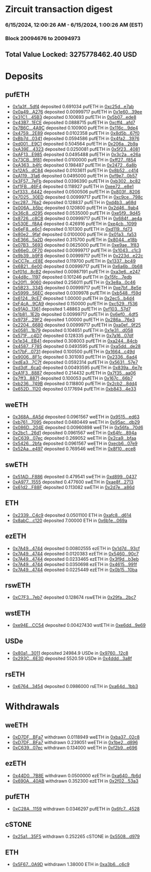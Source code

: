 # Zircuit transaction digest
### 6/15/2024, 12:00:26 AM - 6/15/2024, 1:00:26 AM (EST)
### Block 20094676 to 20094973

## Total Value Locked: 3275778462.40 USD

# Deposits
## pufETH
- [0x1a3f...5df4](https://etherscan.io/address/0x1a3f0Abde936776414820f867122D88bC0775df4) deposited 0.691034 pufETH in [0xc25d...e7ab](https://etherscan.io/tx/0x1a3f0Abde936776414820f867122D88bC0775df4)
- [0x0a49...A276](https://etherscan.io/address/0x0a491421379c3c5e367c61638473C71B85E2A276) deposited 0.00999717 pufETH in [0x1e60...39ee](https://etherscan.io/tx/0x0a491421379c3c5e367c61638473C71B85E2A276)
- [0x31C1...45B3](https://etherscan.io/address/0x31C1Fbe841c1ecab2287CA6602004429EAbF45B3) deposited 0.100693 pufETH in [0x5b07...ede8](https://etherscan.io/tx/0x31C1Fbe841c1ecab2287CA6602004429EAbF45B3)
- [0x43B7...1ECE](https://etherscan.io/address/0x43B7D636621aAABd6B54657e65771e155EB61ECE) deposited 0.0888715 pufETH in [0xcff4...afd7](https://etherscan.io/tx/0x43B7D636621aAABd6B54657e65771e155EB61ECE)
- [0x7B6C...4A9C](https://etherscan.io/address/0x7B6CC10091c2468738ffc9f9c8386B6230674A9C) deposited 0.100900 pufETH in [0x116c...9de4](https://etherscan.io/tx/0x7B6CC10091c2468738ffc9f9c8386B6230674A9C)
- [0x4759...2E89](https://etherscan.io/address/0x4759985843836E8c0c66d58276C8B8BFf0082E89) deposited 0.0102358 pufETH in [0x8d5b...67f0](https://etherscan.io/tx/0x4759985843836E8c0c66d58276C8B8BFf0082E89)
- [0xBb7d...0341](https://etherscan.io/address/0xBb7dB8b66a9e3F5D207F3fC0b55f49c47E440341) deposited 0.0594586 pufETH in [0x4fa2...3976](https://etherscan.io/tx/0xBb7dB8b66a9e3F5D207F3fC0b55f49c47E440341)
- [0xd001...E9C1](https://etherscan.io/address/0xd00101057514Ae6dce9Db21Ab605A21fb367E9C1) deposited 0.504564 pufETH in [0x206a...2b9a](https://etherscan.io/tx/0xd00101057514Ae6dce9Db21Ab605A21fb367E9C1)
- [0xA39E...4323](https://etherscan.io/address/0xA39E78affCfDdfE25C3b033FfaC0095d54d94323) deposited 0.0250081 pufETH in [0x5f23...4081](https://etherscan.io/tx/0xA39E78affCfDdfE25C3b033FfaC0095d54d94323)
- [0xAF13...E985](https://etherscan.io/address/0xAF1314d0369706cC5Ff3Db8e1dd2eEab7c17E985) deposited 0.0495488 pufETH in [0x3c2a...e26a](https://etherscan.io/tx/0xAF1314d0369706cC5Ff3Db8e1dd2eEab7c17E985)
- [0x73CB...9f81](https://etherscan.io/address/0x73CBDc02c32EA937925Df915A245489286609f81) deposited 0.0100000 pufETH in [0xff27...f854](https://etherscan.io/tx/0x73CBDc02c32EA937925Df915A245489286609f81)
- [0xA363...b4fc](https://etherscan.io/address/0xA36305F259B702815284270694625FBD6125b4fc) deposited 0.198487 pufETH in [0x2472...6a8b](https://etherscan.io/tx/0xA36305F259B702815284270694625FBD6125b4fc)
- [0x12A5...dC84](https://etherscan.io/address/0x12A589e5f05adaAaA67AE8Da53636cDd9938dC84) deposited 0.0103611 pufETH in [0x8b52...c414](https://etherscan.io/tx/0x12A589e5f05adaAaA67AE8Da53636cDd9938dC84)
- [0xA119...31a6](https://etherscan.io/address/0xA1190215F014443637A4595fC836eB47038831a6) deposited 0.0495000 pufETH in [0xf9e7...0b57](https://etherscan.io/tx/0xA1190215F014443637A4595fC836eB47038831a6)
- [0x3F57...7eFb](https://etherscan.io/address/0x3F57a4Ac4809E91D8E35171508c37C195C5e7eFb) deposited 0.0396390 pufETH in [0xb302...bc82](https://etherscan.io/tx/0x3F57a4Ac4809E91D8E35171508c37C195C5e7eFb)
- [0xf1FB...46F4](https://etherscan.io/address/0xf1FB8e037E144D3551AFf23de4Fc1BF4c68c46F4) deposited 0.118927 pufETH in [0xee72...e8e1](https://etherscan.io/tx/0xf1FB8e037E144D3551AFf23de4Fc1BF4c68c46F4)
- [0xf333...6442](https://etherscan.io/address/0xf333420a03A575D9df8b3e8a56008737CCD76442) deposited 0.0500506 pufETH in [0x803f...8206](https://etherscan.io/tx/0xf333420a03A575D9df8b3e8a56008737CCD76442)
- [0x7D25...30ED](https://etherscan.io/address/0x7D25F5dc2B6984a2b6FF29f88FC6573F9E8330ED) deposited 0.00999717 pufETH in [0xc9ce...798c](https://etherscan.io/tx/0x7D25F5dc2B6984a2b6FF29f88FC6573F9E8330ED)
- [0xc287...76a2](https://etherscan.io/address/0xc287f72067eA00f279CB33E81eC5Da0aF1A876a2) deposited 0.128837 pufETH in [0xd4b3...a68d](https://etherscan.io/tx/0xc287f72067eA00f279CB33E81eC5Da0aF1A876a2)
- [0x006A...b5bc](https://etherscan.io/address/0x006A876188e9784efB1a401fBCD444568758b5bc) deposited 0.120800 pufETH in [0x2d46...9ab4](https://etherscan.io/tx/0x006A876188e9784efB1a401fBCD444568758b5bc)
- [0x36c8...d295](https://etherscan.io/address/0x36c8829a14BDBc89CF4017EE5e03e2161641d295) deposited 0.0535000 pufETH in [0xe5f9...9d45](https://etherscan.io/tx/0x36c8829a14BDBc89CF4017EE5e03e2161641d295)
- [0x8726...c8C8](https://etherscan.io/address/0x8726b19cfC2aBcedFde8F183A8d1fe01c5D8c8C8) deposited 0.00999717 pufETH in [0x684f...ae4a](https://etherscan.io/tx/0x8726b19cfC2aBcedFde8F183A8d1fe01c5D8c8C8)
- [0x530E...f8A4](https://etherscan.io/address/0x530E174890290fFD99E6c5E692f1C6D8D289f8A4) deposited 0.426916 pufETH in [0xe4cb...1099](https://etherscan.io/tx/0x530E174890290fFD99E6c5E692f1C6D8D289f8A4)
- [0x6eF8...e6c1](https://etherscan.io/address/0x6eF88427F70DC27a18313d71F4C6f0C1970Be6c1) deposited 0.101300 pufETH in [0xd119...fd73](https://etherscan.io/tx/0x6eF88427F70DC27a18313d71F4C6f0C1970Be6c1)
- [0x80e2...9faf](https://etherscan.io/address/0x80e2886fe18f10F6f3e9f3C0B844f0999b749faf) deposited 0.0100000 pufETH in [0x01a3...fa53](https://etherscan.io/tx/0x80e2886fe18f10F6f3e9f3C0B844f0999b749faf)
- [0xE366...5a2D](https://etherscan.io/address/0xE3662D50437A0Ba45Bc347Ab28F4Fc082C045a2D) deposited 0.315700 pufETH in [0x8044...e18b](https://etherscan.io/tx/0xE3662D50437A0Ba45Bc347Ab28F4Fc082C045a2D)
- [0x07B3...5693](https://etherscan.io/address/0x07B372582E49aBf203db5e122A05379BC3065693) deposited 0.0625000 pufETH in [0xe9ae...1f83](https://etherscan.io/tx/0x07B372582E49aBf203db5e122A05379BC3065693)
- [0x66e0...0F70](https://etherscan.io/address/0x66e04Ee67c291BDDa3D236edBae44d8EA8C60F70) deposited 0.00999717 pufETH in [0x1043...c1c3](https://etherscan.io/tx/0x66e04Ee67c291BDDa3D236edBae44d8EA8C60F70)
- [0x9b39...b9F8](https://etherscan.io/address/0x9b39100E22124467227bFFFA51367CA0f03bb9F8) deposited 0.00999717 pufETH in [0x223d...e22c](https://etherscan.io/tx/0x9b39100E22124467227bFFFA51367CA0f03bb9F8)
- [0xCC7e...cE8E](https://etherscan.io/address/0xCC7e2adA894e75e8CAc3dbcA417C0Feda80ecE8E) deposited 0.119700 pufETH in [0x1337...bc49](https://etherscan.io/tx/0xCC7e2adA894e75e8CAc3dbcA417C0Feda80ecE8E)
- [0x6B21...6e00](https://etherscan.io/address/0x6B21E4190C1df32904e3FE8e64aEa17C80A36e00) deposited 0.00999717 pufETH in [0x6a6b...0b68](https://etherscan.io/tx/0x6B21E4190C1df32904e3FE8e64aEa17C80A36e00)
- [0xf01d...8cB2](https://etherscan.io/address/0xf01db31b3Dc084bFE32BeeC2fF59F2A9C9608cB2) deposited 0.00987191 pufETH in [0xa3e6...e247](https://etherscan.io/tx/0xf01db31b3Dc084bFE32BeeC2fF59F2A9C9608cB2)
- [0x4d8c...1197](https://etherscan.io/address/0x4d8ca7621A4dfAd25547D1fc4A918262bd001197) deposited 0.101246 pufETH in [0x15fc...7edb](https://etherscan.io/tx/0x4d8ca7621A4dfAd25547D1fc4A918262bd001197)
- [0x20f1...9060](https://etherscan.io/address/0x20f115bFe7172E434223e44d8B9154202BAF9060) deposited 0.256011 pufETH in [0x3e8a...0c46](https://etherscan.io/tx/0x20f115bFe7172E434223e44d8B9154202BAF9060)
- [0x5B23...3345](https://etherscan.io/address/0x5B235D951dCd3E54106b1bF1eE77dC80C7513345) deposited 0.00999717 pufETH in [0xe7bf...8e5e](https://etherscan.io/tx/0x5B235D951dCd3E54106b1bF1eE77dC80C7513345)
- [0x5999...56EC](https://etherscan.io/address/0x599922cf3754f800d3A2039F3ff518d71C7d56EC) deposited 0.0309978 pufETH in [0xb548...f59d](https://etherscan.io/tx/0x599922cf3754f800d3A2039F3ff518d71C7d56EC)
- [0x6124...9cE7](https://etherscan.io/address/0x6124a2c1865E183A798006bfcCcb2AffdF6E9cE7) deposited 1.00000 pufETH in [0x2ec5...b4d4](https://etherscan.io/tx/0x6124a2c1865E183A798006bfcCcb2AffdF6E9cE7)
- [0xF4cA...9CA9](https://etherscan.io/address/0xF4cAb3789e43CdF4F7b366B14a8A8F72e8C39CA9) deposited 0.150000 pufETH in [0xc529...f536](https://etherscan.io/tx/0xF4cAb3789e43CdF4F7b366B14a8A8F72e8C39CA9)
- [0x91A0...1361](https://etherscan.io/address/0x91A0897aEB50C29F775Ab57b9C67e2925f5E1361) deposited 1.48863 pufETH in [0xf103...57d7](https://etherscan.io/tx/0x91A0897aEB50C29F775Ab57b9C67e2925f5E1361)
- [0x1b81...1E2b](https://etherscan.io/address/0x1b8103800C73eb6c6d7D5f73FE6B06376a8e1E2b) deposited 0.00999717 pufETH in [0x6ef0...4df5](https://etherscan.io/tx/0x1b8103800C73eb6c6d7D5f73FE6B06376a8e1E2b)
- [0x973F...29F2](https://etherscan.io/address/0x973F891536483cC32ccb9a93c152dee1dbC229F2) deposited 1.00000 pufETH in [0x286a...76e3](https://etherscan.io/tx/0x973F891536483cC32ccb9a93c152dee1dbC229F2)
- [0x2204...6680](https://etherscan.io/address/0x22040aEEaD181031C31B8427F591DDDDa63A6680) deposited 0.00999717 pufETH in [0xa0ef...9f25](https://etherscan.io/tx/0x22040aEEaD181031C31B8427F591DDDDa63A6680)
- [0x0581...1b79](https://etherscan.io/address/0x0581C5da9A8170eCeF72196A3d25A745bc6f1b79) deposited 0.104651 pufETH in [0x1e31...d058](https://etherscan.io/tx/0x0581C5da9A8170eCeF72196A3d25A745bc6f1b79)
- [0x571F...c4D7](https://etherscan.io/address/0x571F47f2a414Ce94ce1afF6A887446c73a8Ac4D7) deposited 0.128335 pufETH in [0x7a16...07df](https://etherscan.io/tx/0x571F47f2a414Ce94ce1afF6A887446c73a8Ac4D7)
- [0x1e34...EB41](https://etherscan.io/address/0x1e3492458C64506aB8DaF423010A73BD64E0EB41) deposited 0.308003 pufETH in [0xa244...84cb](https://etherscan.io/tx/0x1e3492458C64506aB8DaF423010A73BD64E0EB41)
- [0x4587...F785](https://etherscan.io/address/0x4587740c29D3B9521DEc1f60A30Dc6A90d0CF785) deposited 0.0493595 pufETH in [0xa5dd...de28](https://etherscan.io/tx/0x4587740c29D3B9521DEc1f60A30Dc6A90d0CF785)
- [0x17bF...0731](https://etherscan.io/address/0x17bFbcf8D2793bDa69Ac028806af1eb026000731) deposited 0.100500 pufETH in [0x1664...c49d](https://etherscan.io/tx/0x17bFbcf8D2793bDa69Ac028806af1eb026000731)
- [0x9006...8F1c](https://etherscan.io/address/0x9006380648AcB454bb4C71736Eb751ae0a028F1c) deposited 0.301093 pufETH in [0x2336...6ad4](https://etherscan.io/tx/0x9006380648AcB454bb4C71736Eb751ae0a028F1c)
- [0xdEa3...7C7f](https://etherscan.io/address/0xdEa370273C6Da1cC3B1a135049aD1C99965E7C7f) deposited 0.0592314 pufETH in [0x5631...57e7](https://etherscan.io/tx/0xdEa370273C6Da1cC3B1a135049aD1C99965E7C7f)
- [0xd3df...6ca0](https://etherscan.io/address/0xd3df7D623670Fa60AA63F97c877C9af6bD176ca0) deposited 0.00493595 pufETH in [0x839a...6e7e](https://etherscan.io/tx/0xd3df7D623670Fa60AA63F97c877C9af6bD176ca0)
- [0xA1F3...8887](https://etherscan.io/address/0xA1F3BB991ac35Df75f644C2A24D5400aF0a08887) deposited 0.214432 pufETH in [0x7f35...aa06](https://etherscan.io/tx/0xA1F3BB991ac35Df75f644C2A24D5400aF0a08887)
- [0x7ff3...8871](https://etherscan.io/address/0x7ff3e8788D68D67c20C3C3105B958a8D70b28871) deposited 0.100053 pufETH in [0x167c...66b7](https://etherscan.io/tx/0x7ff3e8788D68D67c20C3C3105B958a8D70b28871)
- [0xb236...749B](https://etherscan.io/address/0xb2360Fc0fD37680397665fb5d6756EdE7A03749B) deposited 0.118800 pufETH in [0x2cb2...8dd4](https://etherscan.io/tx/0xb2360Fc0fD37680397665fb5d6756EdE7A03749B)
- [0x652D...1120](https://etherscan.io/address/0x652D5730E02e3479617e610A49c46E1B1E2A1120) deposited 0.177694 pufETH in [0xb843...4e33](https://etherscan.io/tx/0x652D5730E02e3479617e610A49c46E1B1E2A1120)
## weETH
- [0x368A...6A5d](https://etherscan.io/address/0x368A6AF836f33c7e7A5A759C0D0BfBbd9d206A5d) deposited 0.0961567 weETH in [0x9515...ed63](https://etherscan.io/tx/0x368A6AF836f33c7e7A5A759C0D0BfBbd9d206A5d)
- [0xb761...7095](https://etherscan.io/address/0xb761D731E2cC57061f9316c6261E99d2E49b7095) deposited 0.0480449 weETH in [0x95ac...db29](https://etherscan.io/tx/0xb761D731E2cC57061f9316c6261E99d2E49b7095)
- [0x086D...204E](https://etherscan.io/address/0x086DdEaf6F52308ABBB94D4cA94236CeC255204E) deposited 0.00960898 weETH in [0x56fa...70d6](https://etherscan.io/tx/0x086DdEaf6F52308ABBB94D4cA94236CeC255204E)
- [0x2bc1...26d1](https://etherscan.io/address/0x2bc1600F97331549f1e20eb9979aF96404cF26d1) deposited 0.0961567 weETH in [0x64fc...894a](https://etherscan.io/tx/0x2bc1600F97331549f1e20eb9979aF96404cF26d1)
- [0xC639...07ec](https://etherscan.io/address/0xC639d7393E3200B8bD48Fd72BA3e268848d507ec) deposited 0.269052 weETH in [0x2ca9...bfaa](https://etherscan.io/tx/0xC639d7393E3200B8bD48Fd72BA3e268848d507ec)
- [0x5426...2bfa](https://etherscan.io/address/0x5426e49f2545e21f8E942026e752975FBB442bfa) deposited 0.0961567 weETH in [0xecb6...07e9](https://etherscan.io/tx/0x5426e49f2545e21f8E942026e752975FBB442bfa)
- [0x52Aa...e497](https://etherscan.io/address/0x52Aa899454998Be5b000Ad077a46Bbe360F4e497) deposited 0.769546 weETH in [0x8f10...ece8](https://etherscan.io/tx/0x52Aa899454998Be5b000Ad077a46Bbe360F4e497)
## swETH
- [0x51AD...F886](https://etherscan.io/address/0x51ADBD9CADA5456a414aF863654b37E340faF886) deposited 0.479541 swETH in [0xd899...0437](https://etherscan.io/tx/0x51ADBD9CADA5456a414aF863654b37E340faF886)
- [0xA977...1555](https://etherscan.io/address/0xA97763c99Cd35b9c7eFde6F60f30E1AA2CF11555) deposited 0.477600 swETH in [0xae8f...2713](https://etherscan.io/tx/0xA97763c99Cd35b9c7eFde6F60f30E1AA2CF11555)
- [0x61d2...F88F](https://etherscan.io/address/0x61d267C6Bc172Ad97A5a86D0369e60aD0C2eF88F) deposited 0.113082 swETH in [0x2d7e...a86d](https://etherscan.io/tx/0x61d267C6Bc172Ad97A5a86D0369e60aD0C2eF88F)
## ETH
- [0x2339...C4c9](https://etherscan.io/address/0x2339b735C83A0018bEd78D9107b76652ba87C4c9) deposited 0.0501100 ETH in [0xafc8...d614](https://etherscan.io/tx/0x2339b735C83A0018bEd78D9107b76652ba87C4c9)
- [0x8abC...c120](https://etherscan.io/address/0x8abC1FF71425Ad670F7f44b8D27c5f9b835dc120) deposited 7.00000 ETH in [0x6b1e...069a](https://etherscan.io/tx/0x8abC1FF71425Ad670F7f44b8D27c5f9b835dc120)
## ezETH
- [0x7A49...4744](https://etherscan.io/address/0x7A493Be5c2ce014cD049Bf178a1ac0Db1B434744) deposited 0.00802555 ezETH in [0x1d7d...93cf](https://etherscan.io/tx/0x7A493Be5c2ce014cD049Bf178a1ac0Db1B434744)
- [0x7A49...4744](https://etherscan.io/address/0x7A493Be5c2ce014cD049Bf178a1ac0Db1B434744) deposited 0.0120383 ezETH in [0x5460...90c7](https://etherscan.io/tx/0x7A493Be5c2ce014cD049Bf178a1ac0Db1B434744)
- [0x7A49...4744](https://etherscan.io/address/0x7A493Be5c2ce014cD049Bf178a1ac0Db1B434744) deposited 0.0233465 ezETH in [0x3f9d...b3eb](https://etherscan.io/tx/0x7A493Be5c2ce014cD049Bf178a1ac0Db1B434744)
- [0x7A49...4744](https://etherscan.io/address/0x7A493Be5c2ce014cD049Bf178a1ac0Db1B434744) deposited 0.0350698 ezETH in [0x4615...991f](https://etherscan.io/tx/0x7A493Be5c2ce014cD049Bf178a1ac0Db1B434744)
- [0x7A49...4744](https://etherscan.io/address/0x7A493Be5c2ce014cD049Bf178a1ac0Db1B434744) deposited 0.0225449 ezETH in [0x0b15...10ba](https://etherscan.io/tx/0x7A493Be5c2ce014cD049Bf178a1ac0Db1B434744)
## rswETH
- [0xC7F3...7eb7](https://etherscan.io/address/0xC7F3822549141FB4f4bc259989cB1AD2BE3f7eb7) deposited 0.128674 rswETH in [0x29fa...2bc7](https://etherscan.io/tx/0xC7F3822549141FB4f4bc259989cB1AD2BE3f7eb7)
## wstETH
- [0xe94E...CC54](https://etherscan.io/address/0xe94E99BB2aE7545E123A32eA0677d30bE149CC54) deposited 0.00427430 wstETH in [0xe6dd...9e69](https://etherscan.io/tx/0xe94E99BB2aE7545E123A32eA0677d30bE149CC54)
## USDe
- [0x80a1...3011](https://etherscan.io/address/0x80a19b2732788B156E2d030174B3366667183011) deposited 24984.9 USDe in [0x9760...12c8](https://etherscan.io/tx/0x80a19b2732788B156E2d030174B3366667183011)
- [0x293C...6E30](https://etherscan.io/address/0x293C6937D8D82e05B01335F7B33FBA0c8e256E30) deposited 5520.59 USDe in [0x4ddd...3a8f](https://etherscan.io/tx/0x293C6937D8D82e05B01335F7B33FBA0c8e256E30)
## rsETH
- [0x6764...3454](https://etherscan.io/address/0x6764C775e0986d438ac22e8CDaC856481a3D3454) deposited 0.0986000 rsETH in [0xa64d...1bb3](https://etherscan.io/tx/0x6764C775e0986d438ac22e8CDaC856481a3D3454)
# Withdrawals
## weETH
- [0xD7DF...BFa7](https://etherscan.io/address/0xD7DF7E085214743530afF339aFC420c7c720BFa7) withdrawn 0.0118949 weETH in [0xba37...02c8](https://etherscan.io/tx/0xD7DF7E085214743530afF339aFC420c7c720BFa7)
- [0xD7DF...BFa7](https://etherscan.io/address/0xD7DF7E085214743530afF339aFC420c7c720BFa7) withdrawn 0.239051 weETH in [0x1be2...d896](https://etherscan.io/tx/0xD7DF7E085214743530afF339aFC420c7c720BFa7)
- [0xC639...07ec](https://etherscan.io/address/0xC639d7393E3200B8bD48Fd72BA3e268848d507ec) withdrawn 0.134000 weETH in [0xf2b9...e696](https://etherscan.io/tx/0xC639d7393E3200B8bD48Fd72BA3e268848d507ec)
## ezETH
- [0x44D0...7B8E](https://etherscan.io/address/0x44D0C6b41A802d9D5b7DF13ccDCc1a9FF7977B8E) withdrawn 0.0500000 ezETH in [0xa640...fb6d](https://etherscan.io/tx/0x44D0C6b41A802d9D5b7DF13ccDCc1a9FF7977B8E)
- [0x690A...40AB](https://etherscan.io/address/0x690A5133676AE18246fD42276d445CAb565C40AB) withdrawn 0.352300 ezETH in [0x2f02...53a3](https://etherscan.io/tx/0x690A5133676AE18246fD42276d445CAb565C40AB)
## pufETH
- [0xC28A...1159](https://etherscan.io/address/0xC28A8141aEb50C9aeC531A08B0AFCA5Cdb311159) withdrawn 0.0346297 pufETH in [0x6fc7...4528](https://etherscan.io/tx/0xC28A8141aEb50C9aeC531A08B0AFCA5Cdb311159)
## cSTONE
- [0x25a1...35F5](https://etherscan.io/address/0x25a10965E26436cFf552103b54f76cfca5a335F5) withdrawn 0.252265 cSTONE in [0x5508...d979](https://etherscan.io/tx/0x25a10965E26436cFf552103b54f76cfca5a335F5)
## ETH
- [0x5F67...0A9D](https://etherscan.io/address/0x5F67f90b47363c393edBBB7EB8a0C5E99BA40A9D) withdrawn 1.38000 ETH in [0xa3b6...c6c9](https://etherscan.io/tx/0x5F67f90b47363c393edBBB7EB8a0C5E99BA40A9D)

